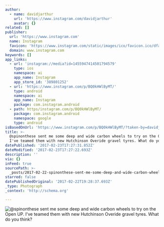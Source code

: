 ```yaml
---
author:
  - name: davidjarthur
    url: 'https://www.instagram.com/davidjarthur'
    avatar: {}
related: []
publisher:
  url: 'https://www.instagram.com'
  name: Instagram
  favicon: 'https://www.instagram.com/static/images/ico/favicon.ico/dfa85bb1fd63.ico'
  domain: www.instagram.com
keywords: []
app_links:
  - url: 'instagram://media?id=1455947414501794579'
    type: ios
    namespace: ai
    app_name: Instagram
    app_store_id: '389801252'
  - url: 'https://www.instagram.com/p/BQ0kHWlByMT/'
    type: android
    namespace: ai
    app_name: Instagram
    package: com.instagram.android
  - path: https/instagram.com/p/BQ0kHWlByMT/
    package: com.instagram.android
    namespace: google
    type: android
isBasedOnUrl: 'https://www.instagram.com/p/BQ0kHWlByMT/?taken-by=davidjarthur'
title: >-
  @spinonthese sent me some deep and wide carbon wheels to try on the Open UP.
  I've teamed them with new Hutchinson Overide gravel tyres. What do you think?
datePublished: '2017-02-23T17:27:31.852Z'
dateModified: '2017-02-23T17:27:22.693Z'
description: ''
via: {}
inFeed: true
sourcePath: >-
  _posts/2017-02-22-spinonthese-sent-me-some-deep-and-wide-carbon-wheels-to-try.md
starred: false
datePublishedOriginal: '2017-02-22T19:28:37.693Z'
_type: Photograph
_context: 'http://schema.org'

---
```

![@spinonthese sent me some deep and wide carbon wheels to try on the Open UP. I've teamed them with new Hutchinson Overide gravel tyres. What do you think?](https://scontent.cdninstagram.com/t51.2885-15/s640x640/sh0.08/e35/16585274_232910760504695_5859391932223979520_n.jpg)